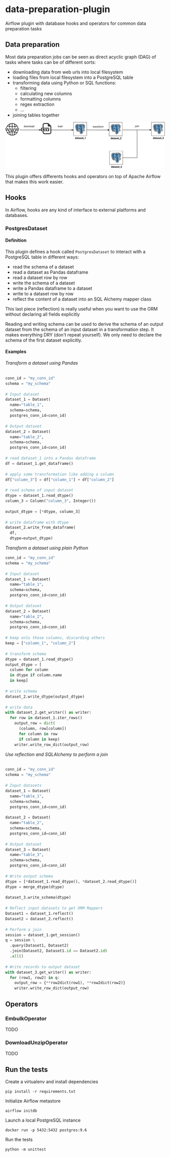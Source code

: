 # data-preparation-plugin
Airflow plugin with database hooks and operators for common data preparation tasks

## Data preparation

Most data preparation jobs can be seen as direct acyclic graph (DAG) of tasks where tasks can be of
different sorts:

* downloading data from web urls into local filesystem
* loading files from local filesystem into a PostgreSQL table
* transforming data using Python or SQL functions:
  * filtering
  * calculating new columns
  * formatting columns
  * regex extraction
  * ...
* joining tables together


![](./docs/images/data-preparation.png)

This plugin offers differents hooks and operators on top of Apache Airflow that makes this work easier.

## Hooks

In Airflow, hooks are any kind of interface to external platforms and databases.

### PostgresDataset

#### Definition

This plugin defines a hook called `PostgresDataset` to interact with a PostgreSQL table in different ways:

* read the schema of a dataset
* read a dataset as Pandas dataframe
* read a dataset row by row
* write the schema of a dataset
* write a Pandas dataframe to a dataset
* write to a dataset row by row
* reflect the content of a dataset into an SQL Alchemy mapper class

This last piece (reflection) is really useful when you want to use the ORM without declaring all fields explicitly

Reading and writing schema can be used to derive the schema of an output dataset from the schema of an input dataset in a transformation step. It makes everything DRY (don't repeat yourself). We only need to declare the schema of the first dataset explicitly.

#### Examples

*Transform a dataset using Pandas*

```python

conn_id = "my_conn_id"
schema = "my_schema"

# Input dataset
dataset_1 = Dataset(
  name="table_1",
  schema=schema,
  postgres_conn_id=conn_id)

# Output dataset
dataset_2 = Dataset(
  name="table_2",
  schema=schema,
  postgres_conn_id=conn_id)

# read dataset_1 into a Pandas dataframe
df = dataset_1.get_dataframe()

# apply some transformation like adding a column
df["column_3"] = df["column_1"] + df["column_2"]

# read schema of input dataset
dtype = dataset_1.read_dtype()
column_3 = Column("column_3", Integer())

output_dtype = [*dtype, column_3]

# write dataframe with dtype
dataset_2.write_from_dataframe(
  df,
  dtype=output_dtype)
```

*Transform a dataset using plain Python*
```python
conn_id = "my_conn_id"
schema = "my_schema"

# Input dataset
dataset_1 = Dataset(
  name="table_1",
  schema=schema,
  postgres_conn_id=conn_id)

# Output dataset
dataset_2 = Dataset(
  name="table_2",
  schema=schema,
  postgres_conn_id=conn_id)

# keep onlu those columns, discarding others
keep = ["column_1", "column_2"]

# transform schema
dtype = dataset_1.read_dtype()
output_dtype = [
  column for column
  in dtype if column.name
  in keep]

# write schema
dataset_2.write_dtype(output_dtype)

# write data
with dataset_2.get_writer() as writer:
  for row in dataset_1.iter_rows()
    output_row = dict(
      (column, row[column])
      for column in row
      if column in keep)
    writer.write_row_dict(output_row)
```


*Use reflection and SQLAlchemy to perform a join*
```python

conn_id = "my_conn_id"
schema = "my_schema"

# Input datasets
dataset_1 = Dataset(
  name="table_1",
  schema=schema,
  postgres_conn_id=conn_id)

dataset_2 = Dataset(
  name="table_2",
  schema=schema,
  postgres_conn_id=conn_id)

# Output dataset
dataset_3 = Dataset(
  name="table_3",
  schema=schema,
  postgres_conn_id=conn_id)

# Write output schema
dtype = [*dataset_1.read_dtype(), *dataset_2.read_dtype()]
dtype = merge_dtype(dtype)

dataset_3.write_schema(dtype)

# Reflect input datasets to get ORM Mappers
Dataset1 = dataset_1.reflect()
Dataset2 = dataset_2.reflect()

# Perform a join
session = dataset_1.get_session()
q = session \
  .query(Dataset1, Dataset2)
  .join(Dataset2, Dataset1.id == Dataset2.id)
  .all()

# Write records to output dataset
with dataset_3.get_writer() as writer:
  for (row1, row2) in q:
    output_row = {**row2dict(row1), **row2dict(row2)}
    writer.write_row_dict(output_row)
```

## Operators

### EmbulkOperator

TODO

### DownloadUnzipOperator

TODO

## Run the tests

Create a virtualenv and install dependencies

```
pip install -r requirements.txt
```

Initialize Airflow metastore

```
airflow initdb
```

Launch a local PostgreSQL instance

```
docker run -p 5432:5432 postgres:9.6
```

Run the tests

```
python -m unittest
```

